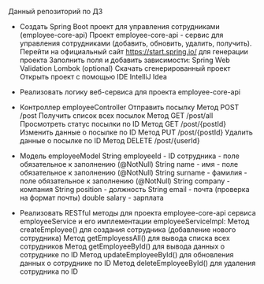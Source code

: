 Данный репозиторий по ДЗ

- Создать Spring Boot проект для управления сотрудниками (employee-core-api)
Проект employee-core-api - сервис для управления сотрудниками (добавить, обновить, удалить, получить). 
Перейти на официальный сайт https://start.spring.io/ для генерации проекта 
Заполнить поля и добавить зависимости:
Spring Web
Validation
Lombok (optional) 
Скачать сгенерированный проект
Открыть проект с помощью IDE IntelliJ Idea 

- Реализовать логику веб-сервиса для проекта employee-core-api 
- Контроллер employeeController 
Отправить посылку Метод POST /post 
Получить список всех посылок Метод GET /post/all 
Просмотреть статус посылки по ID Метод GET /post/{postId} 
Изменить данные о посылке по ID Метод PUT /post/{postId} 
Удалить данные о посылке по ID Метод DELETE /post/{userId} 
- Модель employeeModel 
String employeeId - ID сотрудника - поле обязательное к заполнению (@NotNull) 
String name - имя - поле обязательное к заполнению (@NotNull) 
String surname - фамилия - поле обязательное к заполнению (@NotNull) 
String company - компания
String position - должность
String email - почта (проверка на формат почты)
double salary - зарплата
- Реализовать RESTful методы для проекта employee-core-api сервиса employeeService и его имплементации employeeServiceImpl: 
Метод createEmployee() для создания сотрудника (добавление нового сотрудника)
Метод getEmployessAll() для вывода списка всех сотрудников
Метод getEmployeeById() для вывода данных о сотруднике по ID
Метод updateEmployeeById() для обновления данных о сотруднике по ID
Метод deleteEmployeeById() для удаления сотрудника по ID
